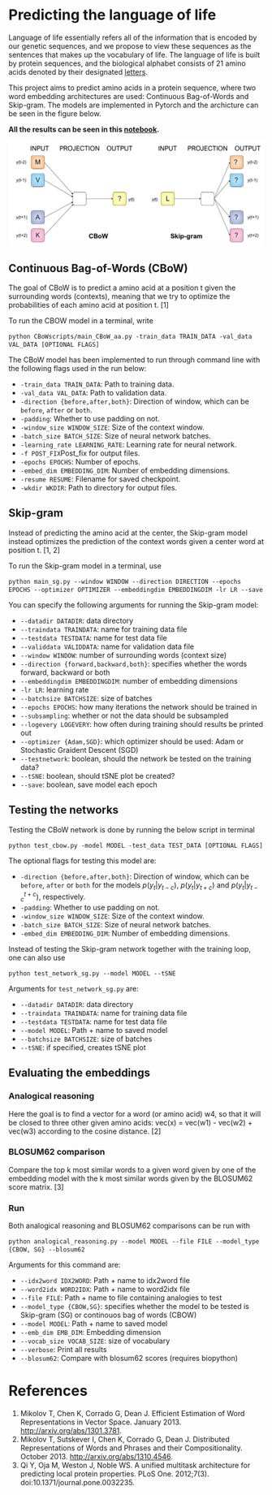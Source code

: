 # Predicting the language of life
Language of life essentially refers all of the information that is encoded by our genetic sequences, and we propose to view these sequences as the sentences that makes up the vocabulary of life. The language of life is built by protein sequences, and the biological alphabet consists of 21 amino acids denoted by their designated [letters](https://en.wikipedia.org/wiki/Amino_acid#Table_of_standard_amino_acid_abbreviations_and_properties).

This project aims to predict amino acids in a protein sequence, where two word embedding architectures are used: Continuous Bag-of-Words and  Skip-gram. The models are implemented in Pytorch and the archicture can be seen in the figure below.

**All the results can be seen in this [notebook](https://github.com/mari756h/The_unemployed_cells/blob/master/Main%20results.ipynb).**

![model](model.png)

## Continuous  Bag-of-Words (CBoW)
The goal of CBoW is to predict a amino acid at a position t given the surrounding words (contexts), meaning that we try to optimize the probabilities of each amino acid at position t. [1]

To run the CBOW model in a terminal, write
```console
python CBoWscripts/main_CBoW_aa.py -train_data TRAIN_DATA -val_data VAL_DATA [OPTIONAL FLAGS]
```
The CBoW model has been implemented to run through command line with the following flags used in the run below: 
- `-train_data TRAIN_DATA`: Path to training data.
- `-val_data VAL_DATA`: Path to validation data.
- `-direction {before,after,both}`: Direction of window, which can be `before`, `after` or `both`. 
- `-padding`: Whether to use padding on not.
- `-window_size WINDOW_SIZE`: Size of the context window.
- `-batch_size BATCH_SIZE`: Size of neural network batches.
- `-learning_rate LEARNING_RATE`: Learning rate for neural network.
- `-f POST_FIX`Post_fix for output files. 
- `-epochs EPOCHS`: Number of epochs.
- `-embed_dim EMBEDDING_DIM`: Number of embedding dimensions.
- `-resume RESUME`: Filename for saved checkpoint.
- `-wkdir WKDIR`: Path to directory for output files. 

## Skip-gram
Instead of predicting the amino acid at the center, the Skip-gram model instead optimizes the prediction of the context words given a center word at position t. [1, 2]

To run the Skip-gram model in a terminal, use
```console
python main_sg.py --window WINDOW --direction DIRECTION --epochs EPOCHS --optimizer OPTIMIZER --embeddingdim EMBEDDINGDIM -lr LR --save
```

You can specify the following arguments for running the Skip-gram model:
- `--datadir DATADIR`: data directory
- `--traindata TRAINDATA`: name for training data file
- `--testdata TESTDATA`: name for test data file
- `--validdata VALIDDATA`: name for validation data file
- `--window WINDOW`: number of surrounding words (context size)
- `--direction {forward,backward,both}`: specifies whether the words forward, backward or both
- `--embeddingdim EMBEDDINGDIM`: number of embedding dimensions
- `-lr LR`: learning rate
- `--batchsize BATCHSIZE`: size of batches
- `--epochs EPOCHS`: how many iterations the network should be trained in
- `--subsampling`: whether or not the data should be subsampled
- `--logevery LOGEVERY`: how often during training should results be printed out
- `--optimizer {Adam,SGD}`: which optimizer should be used: Adam or Stochastic Graident Descent (SGD)
- `--testnetwork`: boolean, should the network be tested on the training data?
- `--tSNE`: boolean, should tSNE plot be created?
- `--save`: boolean, save model each epoch

## Testing the networks
Testing the CBoW network is done by running the below script in terminal
```console
python test_cbow.py -model MODEL -test_data TEST_DATA [OPTIONAL FLAGS]
```

The optional flags for testing this model are: 
- `-direction {before,after,both}`: Direction of window, which can be `before`, `after` or `both` for the models $p\left(y_t|y_{t-c}\right)$, $p\left(y_t|y_{t+c}\right)$ and $p\left(y_t|y_{t-c}^{t+c}\right)$, respectively. 
- `-padding`: Whether to use padding on not.
- `-window_size WINDOW_SIZE`: Size of the context window.
- `-batch_size BATCH_SIZE`: Size of neural network batches.
- `-embed_dim EMBEDDING_DIM`: Number of embedding dimensions.

Instead of testing the Skip-gram network together with the training loop, one can also use
```console
python test_network_sg.py --model MODEL --tSNE
``` 

Arguments for `test_network_sg.py` are:
- `--datadir DATADIR`: data directory
- `--traindata TRAINDATA`: name for training data file
- `--testdata TESTDATA`: name for test data file
- `--model MODEL`: Path + name to saved model
- `--batchsize BATCHSIZE`: size of batches
- `--tSNE`: if specified, creates tSNE plot


## Evaluating the embeddings
### Analogical reasoning
Here the goal is to find a vector for a word (or amino acid) w4, so that it will be closed to three other given amino acids: vec(x) = vec(w1) - vec(w2) + vec(w3) according to the cosine distance. [2]

### BLOSUM62 comparison
Compare the top k most similar words to a given word given by one of the embedding model with the k most similar words given by the BLOSUM62 score matrix. [3]

### Run
Both analogical reasoning and BLOSUM62 comparisons can be run with
```console
python analogical_reasoning.py --model MODEL --file FILE --model_type {CBOW, SG} --blosum62
```

Arguments for this command are:
- `--idx2word IDX2WORD`: Path + name to idx2word file
- `--word2idx WORD2IDX`: Path + name to word2idx file
- `--file FILE`: Path + name to file containing analogies to test
- `--model_type {CBOW,SG}`: specifies whether the model to be tested is Skip-gram (SG) or continouos bag of words (CBOW)
- `--model MODEL`: Path + name to saved model
- `--emb_dim EMB_DIM`: Embedding dimension
- `--vocab_size VOCAB_SIZE`: size of vocabulary
- `--verbose`: Print all results
- `--blosum62`: Compare with blosum62 scores (requires biopython)

# References
1. Mikolov T, Chen K, Corrado G, Dean J. Efficient Estimation of Word Representations in Vector Space. January 2013. http://arxiv.org/abs/1301.3781.
2. Mikolov T, Sutskever I, Chen K, Corrado G, Dean J. Distributed Representations of Words and Phrases and their Compositionality. October 2013. http://arxiv.org/abs/1310.4546.
3. Qi Y, Oja M, Weston J, Noble WS. A unified multitask architecture for predicting local protein properties. PLoS One. 2012;7(3). doi:10.1371/journal.pone.0032235.
